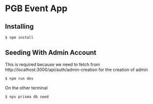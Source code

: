 # PGB Event App

## Installing

```bash
$ npm install
```

## Seeding With Admin Account

This is required because we need to fetch from http://localhost:3000/api/auth/admin-creation for
the creation of admin

```bash
$ npm run dev
```

On the other terminal

```bash
$ npx prisma db seed
```

